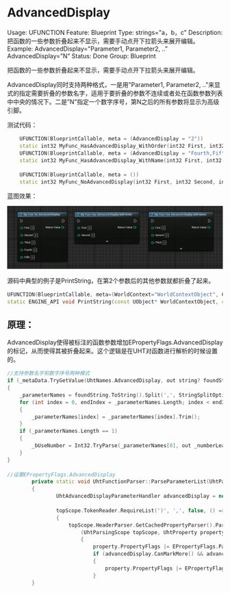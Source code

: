 # AdvancedDisplay

Usage: UFUNCTION
Feature: Blueprint
Type: strings="a，b，c"
Description: 把函数的一些参数折叠起来不显示，需要手动点开下拉箭头来展开编辑。
Example: AdvancedDisplay="Parameter1, Parameter2, ..”
AdvancedDisplay=”N”
Status: Done
Group: Blueprint

把函数的一些参数折叠起来不显示，需要手动点开下拉箭头来展开编辑。

AdvancedDisplay同时支持两种格式，一是用"Parameter1, Parameter2, ..”来显式的指定需要折叠的参数名字，适用于要折叠的参数不连续或者处在函数参数列表中中央的情况下。二是”N”指定一个数字序号，第N之后的所有参数将显示为高级引脚。

测试代码：

```cpp
	UFUNCTION(BlueprintCallable, meta = (AdvancedDisplay = "2"))
	static int32 MyFunc_HasAdvancedDisplay_WithOrder(int32 First, int32 Second, int32 Third, int32 Fourth, int32 Fifth) { return 0; }
	UFUNCTION(BlueprintCallable, meta = (AdvancedDisplay = "Fourth,Fifth"))
	static int32 MyFunc_HasAdvancedDisplay_WithName(int32 First, int32 Second, int32 Third, int32 Fourth, int32 Fifth) { return 0; }

	UFUNCTION(BlueprintCallable, meta = ())
	static int32 MyFunc_NoAdvancedDisplay(int32 First, int32 Second, int32 Third, int32 Fourth, int32 Fifth) { return 0; }
```

蓝图效果：

![Untitled](AdvancedDisplay/Untitled.png)

源码中典型的例子是PrintString，在第2个参数后的其他参数就都折叠了起来。

```cpp
UFUNCTION(BlueprintCallable, meta=(WorldContext="WorldContextObject", CallableWithoutWorldContext, Keywords = "log print", AdvancedDisplay = "2", DevelopmentOnly), Category="Development")
static ENGINE_API void PrintString(const UObject* WorldContextObject, const FString& InString = FString(TEXT("Hello")), bool bPrintToScreen = true, bool bPrintToLog = true, FLinearColor TextColor = FLinearColor(0.0f, 0.66f, 1.0f), float Duration = 2.f, const FName Key = NAME_None);
```

## 原理：

AdvancedDisplay使得被标注的函数参数增加EPropertyFlags.AdvancedDisplay的标记，从而使得其被折叠起来。这个逻辑是在UHT对函数进行解析的时候设置的。

```cpp
//支持参数名字和数字序号两种模式
if (_metaData.TryGetValue(UhtNames.AdvancedDisplay, out string? foundString))
{
	_parameterNames = foundString.ToString().Split(',', StringSplitOptions.RemoveEmptyEntries);
	for (int index = 0, endIndex = _parameterNames.Length; index < endIndex; ++index)
	{
		_parameterNames[index] = _parameterNames[index].Trim();
	}
	if (_parameterNames.Length == 1)
	{
		_bUseNumber = Int32.TryParse(_parameterNames[0], out _numberLeaveUnmarked);
	}
}

//设置EPropertyFlags.AdvancedDisplay
		private static void UhtFunctionParser::ParseParameterList(UhtParsingScope topScope, UhtPropertyParseOptions options)
		{
				UhtAdvancedDisplayParameterHandler advancedDisplay = new(topScope.ScopeType.MetaData);

				topScope.TokenReader.RequireList(')', ',', false, () =>
				{
					topScope.HeaderParser.GetCachedPropertyParser().Parse(topScope, disallowFlags, options, propertyCategory,
						(UhtParsingScope topScope, UhtProperty property, ref UhtToken nameToken, UhtLayoutMacroType layoutMacroType) =>
						{
							property.PropertyFlags |= EPropertyFlags.Parm;
							if (advancedDisplay.CanMarkMore() && advancedDisplay.ShouldMarkParameter(property.EngineName))
							{
								property.PropertyFlags |= EPropertyFlags.AdvancedDisplay;
							}
		}

```